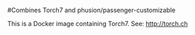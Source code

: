 #Combines Torch7 and phusion/passenger-customizable

This is a Docker image containing Torch7.
See: http://torch.ch
